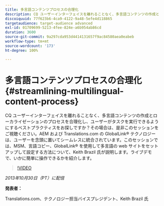 ```yaml
---
title: 多言語コンテンツプロセスの合理化
description: CQ ユーザーインターフェイスを離れることなく、多言語コンテンツの作成とローカライゼーションのプロセスを合理化し、ユーザーがタスクを実行できるようにするベストプラクティスについて説明します。AEM および Translations.com の GlobalLink® テクノロジーは、ユーザーを念頭に置いてシームレスに統合されています。MSM、言語コピー、GlobalLink® を使用して、多言語 web サイトをセットアップして設定する方法について、Keith Brazil 氏のデモをご覧ください。ライブデモで、いかに簡単に操作できるかを紹介します。
discoiquuid: 77f623b6-4ca9-4122-9a48-5efe4d118865
targetaudience: target-audience advanced
exl-id: 01709699-5213-4fee-824e-a6b954ab86cd
duration: 3600
source-git-commit: 9a297cda953d4414131657f9ac84580aea0eabeb
workflow-type: tm+mt
source-wordcount: '173'
ht-degree: 100%

---
```


# 多言語コンテンツプロセスの合理化{#streamlining-multilingual-content-process}

CQ ユーザーインターフェイスを離れることなく、多言語コンテンツの作成とローカライゼーションのプロセスを合理化し、ユーザーがタスクを実行できるようにするベストプラクティスをお探しですか？その場合は、是非このセッションをご視聴ください。AEM および Translations.com の GlobalLink® テクノロジーは、ユーザーを念頭に置いてシームレスに統合されています。このセッションでは、MSM、言語コピー、GlobalLink® を使用して多言語の web サイトをセットアップして設定する方法について、Keith Brazil 氏が説明します。ライブデモで、いかに簡単に操作できるかを紹介します。

>[!VIDEO](https://video.tv.adobe.com/v/19569/?quality=9)

*2013年10月30日（PT）に配信*

**発表者：**

Translations.com、テクノロジー担当バイスプレジデント、Keith Brazil 氏

<!--
[Get back to the Overview](https://helpx.adobe.com/experience-manager/kt/eseminars/gems/aem-index.html)
-->
